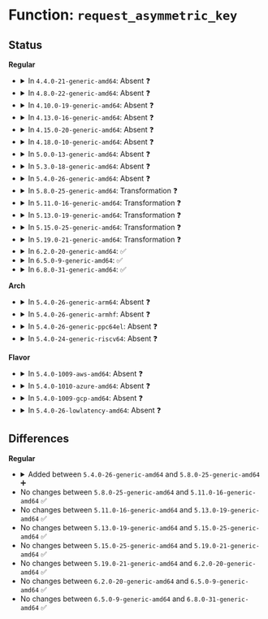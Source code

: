 # Function: <code>request_asymmetric_key</code>

## Status
<b>Regular</b>
<ul>
<li>
<details>
<summary>In <code>4.4.0-21-generic-amd64</code>: Absent ❓</summary>

```json
{
  "name": "request_asymmetric_key",
  "collision_type": "Unique Static",
  "inline_type": "Full",
  "funcs": [
    {
      "addr": 18446744071582607346,
      "name": "request_asymmetric_key",
      "external": false,
      "loc": "security/integrity/digsig_asymmetric.c:26",
      "file": "security/integrity/digsig_asymmetric.c",
      "inline": "not declared, inlined",
      "caller_inline": [
        "security/integrity/digsig_asymmetric.c:asymmetric_verify"
      ],
      "caller_func": []
    }
  ],
  "symbols": []
}
```
</details>
</li>
<li>
<details>
<summary>In <code>4.8.0-22-generic-amd64</code>: Absent ❓</summary>

```json
{
  "name": "request_asymmetric_key",
  "collision_type": "Unique Static",
  "inline_type": "Full",
  "funcs": [
    {
      "addr": 18446744071582852480,
      "name": "request_asymmetric_key",
      "external": false,
      "loc": "security/integrity/digsig_asymmetric.c:28",
      "file": "security/integrity/digsig_asymmetric.c",
      "inline": "not declared, inlined",
      "caller_inline": [
        "security/integrity/digsig_asymmetric.c:asymmetric_verify"
      ],
      "caller_func": []
    }
  ],
  "symbols": []
}
```
</details>
</li>
<li>
<details>
<summary>In <code>4.10.0-19-generic-amd64</code>: Absent ❓</summary>

```json
{
  "name": "request_asymmetric_key",
  "collision_type": "Unique Static",
  "inline_type": "Full",
  "funcs": [
    {
      "addr": 18446744071582948520,
      "name": "request_asymmetric_key",
      "external": false,
      "loc": "security/integrity/digsig_asymmetric.c:28",
      "file": "security/integrity/digsig_asymmetric.c",
      "inline": "not declared, inlined",
      "caller_inline": [
        "security/integrity/digsig_asymmetric.c:asymmetric_verify"
      ],
      "caller_func": []
    }
  ],
  "symbols": []
}
```
</details>
</li>
<li>
<details>
<summary>In <code>4.13.0-16-generic-amd64</code>: Absent ❓</summary>

```json
{
  "name": "request_asymmetric_key",
  "collision_type": "Unique Static",
  "inline_type": "Full",
  "funcs": [
    {
      "addr": 18446744071582998696,
      "name": "request_asymmetric_key",
      "external": false,
      "loc": "security/integrity/digsig_asymmetric.c:28",
      "file": "security/integrity/digsig_asymmetric.c",
      "inline": "not declared, inlined",
      "caller_inline": [
        "security/integrity/digsig_asymmetric.c:asymmetric_verify"
      ],
      "caller_func": []
    }
  ],
  "symbols": []
}
```
</details>
</li>
<li>
<details>
<summary>In <code>4.15.0-20-generic-amd64</code>: Absent ❓</summary>

```json
{
  "name": "request_asymmetric_key",
  "collision_type": "Unique Static",
  "inline_type": "Full",
  "funcs": [
    {
      "addr": 18446744071583162792,
      "name": "request_asymmetric_key",
      "external": false,
      "loc": "security/integrity/digsig_asymmetric.c:28",
      "file": "security/integrity/digsig_asymmetric.c",
      "inline": "not declared, inlined",
      "caller_inline": [
        "security/integrity/digsig_asymmetric.c:asymmetric_verify"
      ],
      "caller_func": []
    }
  ],
  "symbols": []
}
```
</details>
</li>
<li>
<details>
<summary>In <code>4.18.0-10-generic-amd64</code>: Absent ❓</summary>

```json
{
  "name": "request_asymmetric_key",
  "collision_type": "Unique Static",
  "inline_type": "Full",
  "funcs": [
    {
      "addr": 18446744071583368288,
      "name": "request_asymmetric_key",
      "external": false,
      "loc": "security/integrity/digsig_asymmetric.c:28",
      "file": "security/integrity/digsig_asymmetric.c",
      "inline": "not declared, inlined",
      "caller_inline": [
        "security/integrity/digsig_asymmetric.c:asymmetric_verify"
      ],
      "caller_func": []
    }
  ],
  "symbols": []
}
```
</details>
</li>
<li>
<details>
<summary>In <code>5.0.0-13-generic-amd64</code>: Absent ❓</summary>

```json
{
  "name": "request_asymmetric_key",
  "collision_type": "Unique Static",
  "inline_type": "Full",
  "funcs": [
    {
      "addr": 18446744071583486976,
      "name": "request_asymmetric_key",
      "external": false,
      "loc": "security/integrity/digsig_asymmetric.c:28",
      "file": "security/integrity/digsig_asymmetric.c",
      "inline": "not declared, inlined",
      "caller_inline": [
        "security/integrity/digsig_asymmetric.c:asymmetric_verify"
      ],
      "caller_func": []
    }
  ],
  "symbols": []
}
```
</details>
</li>
<li>
<details>
<summary>In <code>5.3.0-18-generic-amd64</code>: Absent ❓</summary>

```json
{
  "name": "request_asymmetric_key",
  "collision_type": "Unique Static",
  "inline_type": "Full",
  "funcs": [
    {
      "addr": 18446744071583673074,
      "name": "request_asymmetric_key",
      "external": false,
      "loc": "security/integrity/digsig_asymmetric.c:24",
      "file": "security/integrity/digsig_asymmetric.c",
      "inline": "not declared, inlined",
      "caller_inline": [
        "security/integrity/digsig_asymmetric.c:asymmetric_verify"
      ],
      "caller_func": []
    }
  ],
  "symbols": []
}
```
</details>
</li>
<li>
<details>
<summary>In <code>5.4.0-26-generic-amd64</code>: Absent ❓</summary>

```json
{
  "name": "request_asymmetric_key",
  "collision_type": "Unique Static",
  "inline_type": "Full",
  "funcs": [
    {
      "addr": 18446744071583780162,
      "name": "request_asymmetric_key",
      "external": false,
      "loc": "security/integrity/digsig_asymmetric.c:24",
      "file": "security/integrity/digsig_asymmetric.c",
      "inline": "not declared, inlined",
      "caller_inline": [
        "security/integrity/digsig_asymmetric.c:asymmetric_verify"
      ],
      "caller_func": []
    }
  ],
  "symbols": []
}
```
</details>
</li>
<li>
<details>
<summary>In <code>5.8.0-25-generic-amd64</code>: Transformation ❓</summary>

```c
struct key * request_asymmetric_key(struct key * keyring, uint32_t keyid)
```

```json
{
  "name": "request_asymmetric_key",
  "collision_type": "Unique Static",
  "inline_type": "No",
  "funcs": [
    {
      "addr": 0,
      "name": "request_asymmetric_key",
      "external": false,
      "loc": "security/integrity/digsig_asymmetric.c:22",
      "file": "security/integrity/digsig_asymmetric.c",
      "inline": "seen, unknown",
      "caller_inline": [],
      "caller_func": [
        "security/integrity/digsig_asymmetric.c:asymmetric_verify"
      ]
    }
  ],
  "symbols": [
    {
      "addr": 18446744071584170528,
      "name": "request_asymmetric_key",
      "section": ".text",
      "bind": "STB_LOCAL",
      "size": 311
    },
    {
      "addr": 18446744071584171228,
      "name": "request_asymmetric_key.cold",
      "section": ".text",
      "bind": "STB_LOCAL",
      "size": 24
    }
  ]
}
```
</details>
</li>
<li>
<details>
<summary>In <code>5.11.0-16-generic-amd64</code>: Transformation ❓</summary>

```c
struct key * request_asymmetric_key(struct key * keyring, uint32_t keyid)
```

```json
{
  "name": "request_asymmetric_key",
  "collision_type": "Unique Static",
  "inline_type": "No",
  "funcs": [
    {
      "addr": 0,
      "name": "request_asymmetric_key",
      "external": false,
      "loc": "security/integrity/digsig_asymmetric.c:22",
      "file": "security/integrity/digsig_asymmetric.c",
      "inline": "seen, unknown",
      "caller_inline": [],
      "caller_func": [
        "security/integrity/digsig_asymmetric.c:asymmetric_verify"
      ]
    }
  ],
  "symbols": [
    {
      "addr": 18446744071584289664,
      "name": "request_asymmetric_key",
      "section": ".text",
      "bind": "STB_LOCAL",
      "size": 352
    },
    {
      "addr": 18446744071591369223,
      "name": "request_asymmetric_key.cold",
      "section": ".text",
      "bind": "STB_LOCAL",
      "size": 55
    }
  ]
}
```
</details>
</li>
<li>
<details>
<summary>In <code>5.13.0-19-generic-amd64</code>: Transformation ❓</summary>

```c
struct key * request_asymmetric_key(struct key * keyring, uint32_t keyid)
```

```json
{
  "name": "request_asymmetric_key",
  "collision_type": "Unique Static",
  "inline_type": "No",
  "funcs": [
    {
      "addr": 0,
      "name": "request_asymmetric_key",
      "external": false,
      "loc": "security/integrity/digsig_asymmetric.c:22",
      "file": "security/integrity/digsig_asymmetric.c",
      "inline": "seen, unknown",
      "caller_inline": [],
      "caller_func": [
        "security/integrity/digsig_asymmetric.c:asymmetric_verify"
      ]
    }
  ],
  "symbols": [
    {
      "addr": 18446744071584323504,
      "name": "request_asymmetric_key",
      "section": ".text",
      "bind": "STB_LOCAL",
      "size": 349
    },
    {
      "addr": 18446744071591311909,
      "name": "request_asymmetric_key.cold",
      "section": ".text",
      "bind": "STB_LOCAL",
      "size": 55
    }
  ]
}
```
</details>
</li>
<li>
<details>
<summary>In <code>5.15.0-25-generic-amd64</code>: Transformation ❓</summary>

```c
struct key * request_asymmetric_key(struct key * keyring, uint32_t keyid)
```

```json
{
  "name": "request_asymmetric_key",
  "collision_type": "Unique Static",
  "inline_type": "No",
  "funcs": [
    {
      "addr": 0,
      "name": "request_asymmetric_key",
      "external": false,
      "loc": "security/integrity/digsig_asymmetric.c:22",
      "file": "security/integrity/digsig_asymmetric.c",
      "inline": "seen, unknown",
      "caller_inline": [],
      "caller_func": [
        "security/integrity/digsig_asymmetric.c:asymmetric_verify"
      ]
    }
  ],
  "symbols": [
    {
      "addr": 18446744071584710912,
      "name": "request_asymmetric_key",
      "section": ".text",
      "bind": "STB_LOCAL",
      "size": 343
    },
    {
      "addr": 18446744071592307689,
      "name": "request_asymmetric_key.cold",
      "section": ".text",
      "bind": "STB_LOCAL",
      "size": 55
    }
  ]
}
```
</details>
</li>
<li>
<details>
<summary>In <code>5.19.0-21-generic-amd64</code>: Transformation ❓</summary>

```c
struct key * request_asymmetric_key(struct key * keyring, uint32_t keyid)
```

```json
{
  "name": "request_asymmetric_key",
  "collision_type": "Unique Static",
  "inline_type": "No",
  "funcs": [
    {
      "addr": 0,
      "name": "request_asymmetric_key",
      "external": false,
      "loc": "security/integrity/digsig_asymmetric.c:22",
      "file": "security/integrity/digsig_asymmetric.c",
      "inline": "seen, unknown",
      "caller_inline": [],
      "caller_func": [
        "security/integrity/digsig_asymmetric.c:asymmetric_verify"
      ]
    }
  ],
  "symbols": [
    {
      "addr": 18446744071585384816,
      "name": "request_asymmetric_key",
      "section": ".text",
      "bind": "STB_LOCAL",
      "size": 349
    },
    {
      "addr": 18446744071594090012,
      "name": "request_asymmetric_key.cold",
      "section": ".text",
      "bind": "STB_LOCAL",
      "size": 81
    }
  ]
}
```
</details>
</li>
<li>
<details>
<summary>In <code>6.2.0-20-generic-amd64</code>: ✅</summary>

```c
struct key * request_asymmetric_key(struct key * keyring, uint32_t keyid)
```

```json
{
  "name": "request_asymmetric_key",
  "collision_type": "Unique Static",
  "inline_type": "No",
  "funcs": [
    {
      "addr": 18446744071586136592,
      "name": "request_asymmetric_key",
      "external": false,
      "loc": "security/integrity/digsig_asymmetric.c:22",
      "file": "security/integrity/digsig_asymmetric.c",
      "inline": "seen, unknown",
      "caller_inline": [],
      "caller_func": [
        "security/integrity/digsig_asymmetric.c:asymmetric_verify"
      ]
    }
  ],
  "symbols": [
    {
      "addr": 18446744071586136592,
      "name": "request_asymmetric_key",
      "section": ".text",
      "bind": "STB_LOCAL",
      "size": 416
    }
  ]
}
```
</details>
</li>
<li>
<details>
<summary>In <code>6.5.0-9-generic-amd64</code>: ✅</summary>

```c
struct key * request_asymmetric_key(struct key * keyring, uint32_t keyid)
```

```json
{
  "name": "request_asymmetric_key",
  "collision_type": "Unique Static",
  "inline_type": "No",
  "funcs": [
    {
      "addr": 18446744071586374464,
      "name": "request_asymmetric_key",
      "external": false,
      "loc": "security/integrity/digsig_asymmetric.c:22",
      "file": "security/integrity/digsig_asymmetric.c",
      "inline": "seen, unknown",
      "caller_inline": [],
      "caller_func": [
        "security/integrity/digsig_asymmetric.c:asymmetric_verify"
      ]
    }
  ],
  "symbols": [
    {
      "addr": 18446744071586374464,
      "name": "request_asymmetric_key",
      "section": ".text",
      "bind": "STB_LOCAL",
      "size": 410
    }
  ]
}
```
</details>
</li>
<li>
<details>
<summary>In <code>6.8.0-31-generic-amd64</code>: ✅</summary>

```c
struct key * request_asymmetric_key(struct key * keyring, uint32_t keyid)
```

```json
{
  "name": "request_asymmetric_key",
  "collision_type": "Unique Static",
  "inline_type": "No",
  "funcs": [
    {
      "addr": 18446744071586639008,
      "name": "request_asymmetric_key",
      "external": false,
      "loc": "security/integrity/digsig_asymmetric.c:22",
      "file": "security/integrity/digsig_asymmetric.c",
      "inline": "seen, unknown",
      "caller_inline": [],
      "caller_func": [
        "security/integrity/digsig_asymmetric.c:asymmetric_verify"
      ]
    }
  ],
  "symbols": [
    {
      "addr": 18446744071586639008,
      "name": "request_asymmetric_key",
      "section": ".text",
      "bind": "STB_LOCAL",
      "size": 410
    }
  ]
}
```
</details>
</li>
</ul>
<b>Arch</b>
<ul>
<li>
<details>
<summary>In <code>5.4.0-26-generic-arm64</code>: Absent ❓</summary>

```json
{
  "name": "request_asymmetric_key",
  "collision_type": "Unique Static",
  "inline_type": "Full",
  "funcs": [
    {
      "addr": 18446603336495582976,
      "name": "request_asymmetric_key",
      "external": false,
      "loc": "security/integrity/digsig_asymmetric.c:24",
      "file": "security/integrity/digsig_asymmetric.c",
      "inline": "not declared, inlined",
      "caller_inline": [
        "security/integrity/digsig_asymmetric.c:asymmetric_verify"
      ],
      "caller_func": []
    }
  ],
  "symbols": []
}
```
</details>
</li>
<li>
<details>
<summary>In <code>5.4.0-26-generic-armhf</code>: Absent ❓</summary>

```json
{
  "name": "request_asymmetric_key",
  "collision_type": "Unique Static",
  "inline_type": "Full",
  "funcs": [
    {
      "addr": 3228944232,
      "name": "request_asymmetric_key",
      "external": false,
      "loc": "security/integrity/digsig_asymmetric.c:24",
      "file": "security/integrity/digsig_asymmetric.c",
      "inline": "not declared, inlined",
      "caller_inline": [
        "security/integrity/digsig_asymmetric.c:asymmetric_verify"
      ],
      "caller_func": []
    }
  ],
  "symbols": []
}
```
</details>
</li>
<li>
<details>
<summary>In <code>5.4.0-26-generic-ppc64el</code>: Absent ❓</summary>

```json
{
  "name": "request_asymmetric_key",
  "collision_type": "Unique Static",
  "inline_type": "Full",
  "funcs": [
    {
      "addr": 13835058055289681048,
      "name": "request_asymmetric_key",
      "external": false,
      "loc": "security/integrity/digsig_asymmetric.c:24",
      "file": "security/integrity/digsig_asymmetric.c",
      "inline": "not declared, inlined",
      "caller_inline": [
        "security/integrity/digsig_asymmetric.c:asymmetric_verify"
      ],
      "caller_func": []
    }
  ],
  "symbols": []
}
```
</details>
</li>
<li>
<details>
<summary>In <code>5.4.0-24-generic-riscv64</code>: Absent ❓</summary>

```json
{
  "name": "request_asymmetric_key",
  "collision_type": "Unique Static",
  "inline_type": "Full",
  "funcs": [
    {
      "addr": 18446743936274748640,
      "name": "request_asymmetric_key",
      "external": false,
      "loc": "security/integrity/digsig_asymmetric.c:24",
      "file": "security/integrity/digsig_asymmetric.c",
      "inline": "not declared, inlined",
      "caller_inline": [
        "security/integrity/digsig_asymmetric.c:asymmetric_verify"
      ],
      "caller_func": []
    }
  ],
  "symbols": []
}
```
</details>
</li>
</ul>
<b>Flavor</b>
<ul>
<li>
<details>
<summary>In <code>5.4.0-1009-aws-amd64</code>: Absent ❓</summary>

```json
{
  "name": "request_asymmetric_key",
  "collision_type": "Unique Static",
  "inline_type": "Full",
  "funcs": [
    {
      "addr": 18446744071583748898,
      "name": "request_asymmetric_key",
      "external": false,
      "loc": "security/integrity/digsig_asymmetric.c:24",
      "file": "security/integrity/digsig_asymmetric.c",
      "inline": "not declared, inlined",
      "caller_inline": [
        "security/integrity/digsig_asymmetric.c:asymmetric_verify"
      ],
      "caller_func": []
    }
  ],
  "symbols": []
}
```
</details>
</li>
<li>
<details>
<summary>In <code>5.4.0-1010-azure-amd64</code>: Absent ❓</summary>

```json
{
  "name": "request_asymmetric_key",
  "collision_type": "Unique Static",
  "inline_type": "Full",
  "funcs": [
    {
      "addr": 18446744071583685954,
      "name": "request_asymmetric_key",
      "external": false,
      "loc": "security/integrity/digsig_asymmetric.c:24",
      "file": "security/integrity/digsig_asymmetric.c",
      "inline": "not declared, inlined",
      "caller_inline": [
        "security/integrity/digsig_asymmetric.c:asymmetric_verify"
      ],
      "caller_func": []
    }
  ],
  "symbols": []
}
```
</details>
</li>
<li>
<details>
<summary>In <code>5.4.0-1009-gcp-amd64</code>: Absent ❓</summary>

```json
{
  "name": "request_asymmetric_key",
  "collision_type": "Unique Static",
  "inline_type": "Full",
  "funcs": [
    {
      "addr": 18446744071583732674,
      "name": "request_asymmetric_key",
      "external": false,
      "loc": "security/integrity/digsig_asymmetric.c:24",
      "file": "security/integrity/digsig_asymmetric.c",
      "inline": "not declared, inlined",
      "caller_inline": [
        "security/integrity/digsig_asymmetric.c:asymmetric_verify"
      ],
      "caller_func": []
    }
  ],
  "symbols": []
}
```
</details>
</li>
<li>
<details>
<summary>In <code>5.4.0-26-lowlatency-amd64</code>: Absent ❓</summary>

```json
{
  "name": "request_asymmetric_key",
  "collision_type": "Unique Static",
  "inline_type": "Full",
  "funcs": [
    {
      "addr": 18446744071583833554,
      "name": "request_asymmetric_key",
      "external": false,
      "loc": "security/integrity/digsig_asymmetric.c:24",
      "file": "security/integrity/digsig_asymmetric.c",
      "inline": "not declared, inlined",
      "caller_inline": [
        "security/integrity/digsig_asymmetric.c:asymmetric_verify"
      ],
      "caller_func": []
    }
  ],
  "symbols": []
}
```
</details>
</li>
</ul>

## Differences
<b>Regular</b>
<ul>
<li>
<details>
<summary>Added between <code>5.4.0-26-generic-amd64</code> and <code>5.8.0-25-generic-amd64</code> ➕</summary>

```c
struct key * request_asymmetric_key(struct key * keyring, uint32_t keyid)
```
</details>
</li>
<li>
No changes between <code>5.8.0-25-generic-amd64</code> and <code>5.11.0-16-generic-amd64</code> ✅
</li>
<li>
No changes between <code>5.11.0-16-generic-amd64</code> and <code>5.13.0-19-generic-amd64</code> ✅
</li>
<li>
No changes between <code>5.13.0-19-generic-amd64</code> and <code>5.15.0-25-generic-amd64</code> ✅
</li>
<li>
No changes between <code>5.15.0-25-generic-amd64</code> and <code>5.19.0-21-generic-amd64</code> ✅
</li>
<li>
No changes between <code>5.19.0-21-generic-amd64</code> and <code>6.2.0-20-generic-amd64</code> ✅
</li>
<li>
No changes between <code>6.2.0-20-generic-amd64</code> and <code>6.5.0-9-generic-amd64</code> ✅
</li>
<li>
No changes between <code>6.5.0-9-generic-amd64</code> and <code>6.8.0-31-generic-amd64</code> ✅
</li>
</ul>
